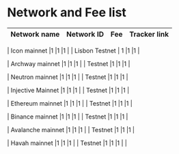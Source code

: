 # Network and Fee list

| Network name | Network ID | Fee | Tracker link |
| --- | --- | --- | --- |

| Icon mainnet |1  |1  |1  |
| Lisbon Testnet | 1  |1  |1  |

| Archway mainnet  |1  |1  |1  |
| Testnet  |1  |1  |1  |

| Neutron mainnet  |1  |1  |1  |
| Testnet  |1  |1  |1  |

| Injective Mainnet  |1  |1  |1  |
| Testnet  |1  |1  |1  |

| Ethereum mainnet  |1  |1  |1  |
| Testnet  |1  |1  |1  |

| Binance mainnet  |1  |1  |1  |
| Testnet  |1  |1  |1  |

| Avalanche mainnet  |1  |1  |1  |
| Testnet  |1  |1  |1  |

| Havah mainnet  |1  |1  |1  |
| Testnet     |1  |1  |1  |
|

